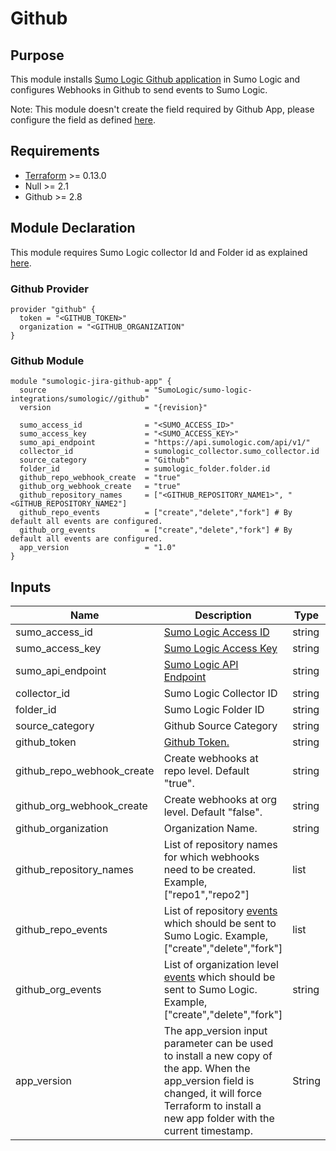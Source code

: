 # Github

## Purpose

This module installs [Sumo Logic Github application](https://help.sumologic.com/07Sumo-Logic-Apps/08App_Development/Github) in Sumo Logic and configures Webhooks in Github to send events to Sumo Logic.

Note: This module doesn't create the field required by Github App, please configure the field as defined [here](https://help.sumologic.com/07Sumo-Logic-Apps/08App_Development/GitHub/01Collect-Logs-for-the-GitHub-App#enable-github-event-tagging-at-sumo-logic).

## Requirements

* [Terraform](https://www.terraform.io/downloads.html) >= 0.13.0
* Null >= 2.1
* Github >= 2.8

## Module Declaration

This module requires Sumo Logic collector Id and Folder id as explained [here](https://github.com/SumoLogic/terraform-sumologic-sumo-logic-integrations#prerequisites-for-using-modules).

### Github Provider
```shell
provider "github" {
  token = "<GITHUB_TOKEN>"
  organization = "<GITHUB_ORGANIZATION"
}
```

### Github Module
```shell
module "sumologic-jira-github-app" {
  source                      = "SumoLogic/sumo-logic-integrations/sumologic//github"
  version                     = "{revision}"

  sumo_access_id              = "<SUMO_ACCESS_ID>"
  sumo_access_key             = "<SUMO_ACCESS_KEY>"
  sumo_api_endpoint           = "https://api.sumologic.com/api/v1/"
  collector_id                = sumologic_collector.sumo_collector.id
  source_category             = "Github"
  folder_id                   = sumologic_folder.folder.id
  github_repo_webhook_create  = "true"
  github_org_webhook_create   = "true"
  github_repository_names     = ["<GITHUB_REPOSITORY_NAME1>", "<GITHUB_REPOSITORY_NAME2"]
  github_repo_events          = ["create","delete","fork"] # By default all events are configured.
  github_org_events           = ["create","delete","fork"] # By default all events are configured.
  app_version                 = "1.0"
}
```

## Inputs

| Name | Description | Type | Default | Required |
|------|-------------|------|---------|:-----:|
|sumo_access_id|[Sumo Logic Access ID](https://help.sumologic.com/Manage/Security/Access-Keys)|string| |yes
|sumo_access_key|[Sumo Logic Access Key](https://help.sumologic.com/Manage/Security/Access-Keys)|string| |yes
|sumo_api_endpoint|[Sumo Logic API Endpoint](https://help.sumologic.com/APIs/General-API-Information/Sumo-Logic-Endpoints-and-Firewall-Security)|string|https://api.sumologic.com/api/v1/|yes
|collector_id|Sumo Logic Collector ID|string| |yes
|folder_id|Sumo Logic Folder ID|string| |yes
|source_category|Github Source Category|string|Github|yes
|github_token|[Github Token.](https://github.com/settings/tokens)|string| |yes
|github_repo_webhook_create|Create webhooks at repo level. Default "true".|string|true|no
|github_org_webhook_create|Create webhooks at org level. Default "false".|string|false|no
|github_organization|Organization Name.|string| |yes
|github_repository_names|List of repository names for which webhooks need to be created. Example, ["repo1","repo2"]|list| |yes
|github_repo_events|List of repository [events](https://docs.github.com/en/developers/webhooks-and-events/webhook-events-and-payloads) which should be sent to Sumo Logic. Example, ["create","delete","fork"]|list|List of all the Github Repo Events|yes
|github_org_events|List of organization level [events](https://docs.github.com/en/developers/webhooks-and-events/webhook-events-and-payloads) which should be sent to Sumo Logic. Example, ["create","delete","fork"]|string|List of all the Github Org Events|yes
|app_version|The app_version input parameter can be used to install a new copy of the app. When the app_version field is changed, it will force Terraform to install a new app folder with the current timestamp.|String|1.0|no